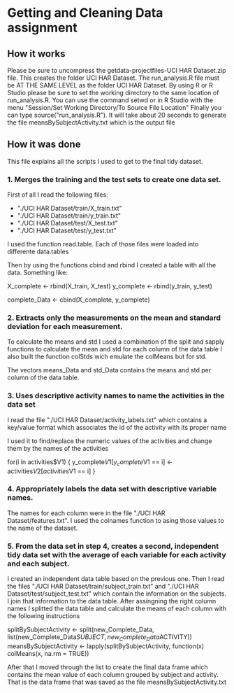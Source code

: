 # Getting and Cleaning Data assignment

## How it works
Please be sure to uncompress the getdata-projectfiles-UCI HAR Dataset.zip file. This creates the folder UCI HAR Dataset.
The run_analysis.R file must be AT THE SAME LEVEL as the folder UCI HAR Dataset. By using R or R Studio please be sure to set the working directory to the same location of run_analysis.R. You can use the command setwd or in R Studio with the menu "Session/Set Working Directory/To Source File Location"
Finally you can type source("run_analysis.R"). It will take about 20 seconds to generate the file meansBySubjectActivity.txt which is the output file


## How it was done

This file explains all the scripts I used to get to the final tidy dataset.



### 1. Merges the training and the test sets to create one data set.

First of all I read the following files:
* "./UCI HAR Dataset/train/X_train.txt"
* "./UCI HAR Dataset/train/y_train.txt"
* "./UCI HAR Dataset/test/X_test.txt"
* "./UCI HAR Dataset/test/y_test.txt"

I used the function read.table. Each of those files were loaded into differente data.tables

Then by using the functions cbind and rbind I created a table with all the data. Something like: 

<!-- -->

X_complete <- rbind(X_train, X_test)
y_complete <- rbind(y_train, y_test)

complete_Data <- cbind(X_complete, y_complete)


### 2. Extracts only the measurements on the mean and standard deviation for each measurement. 

To calculate the means and std I used a combination of the split and sapply functions to calculate the mean and std for each column of the data table
I also built the function colStds wich emulate the colMeans but for std.

The vectors means_Data and std_Data contains the means and std per column of the data table.

### 3. Uses descriptive activity names to name the activities in the data set

I read the file "./UCI HAR Dataset/activity_labels.txt" which contains a key/value format which associates the id of the activity with its proper name

I used it to find/replace the numeric values of the activities and change them by the names of the activities

<!-- -->

for(i in activities$V1)
{
  y_complete$V1[y_complete$V1 == i] <- activities$V2[activities$V1 == i]
}

### 4. Appropriately labels the data set with descriptive variable names. 

The names for each column were in the file "./UCI HAR Dataset/features.txt". I used the colnames function to asing those values to the name of the dataset.


### 5. From the data set in step 4, creates a second, independent tidy data set with the average of each variable for each activity and each subject.

I created an independent data table based on the previous one.
Then I read the files "./UCI HAR Dataset/train/subject_train.txt" and "./UCI HAR Dataset/test/subject_test.txt" which contain the information on the subjects. I join that information to the data table. After assingning the right column names I splitted the data table and calculate the means of each column with the following instructions

<!-- -->

splitBySubjectActivity <- split(new_Complete_Data, list(new_Complete_Data$SUBJECT, new_Complete_Data$ACTIVITY))
meansBySubjectActivity <- lapply(splitBySubjectActivity, function(x) colMeans(x, na.rm = TRUE))


After that I moved through the list to create the final data frame which contains the mean value of each column grouped by subject and activity. That is the data frame that was saved as the file meansBySubjectActivity.txt


